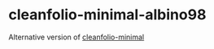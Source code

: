 # cleanfolio-minimal-albino98
Alternative version of [cleanfolio-minimal](https://github.com/rjshkhr/cleanfolio-minimal)

